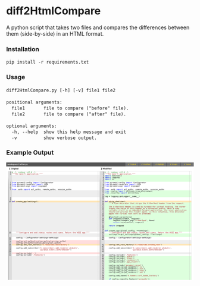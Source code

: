 # diff2HtmlCompare

A python script that takes two files and compares the differences between them (side-by-side) in an HTML format.

### Installation
```
pip install -r requirements.txt
```

### Usage
```
diff2HtmlCompare.py [-h] [-v] file1 file2

positional arguments:
  file1       file to compare ("before" file).
  file2       file to compare ("after" file).

optional arguments:
  -h, --help  show this help message and exit
  -v          show verbose output.
```
### Example Output

![ScreenShot](/screenshots/latest.png)
